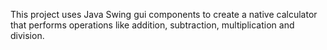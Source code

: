 This project uses Java Swing gui components to create a native calculator that performs operations like addition, subtraction, multiplication and division.

